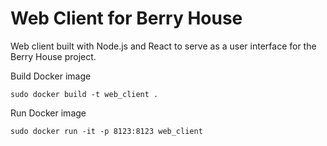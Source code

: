 # Web Client for Berry House

Web client built with Node.js and React to serve as a user interface for the Berry House project.

Build Docker image

```
sudo docker build -t web_client .
```

Run Docker image

```
sudo docker run -it -p 8123:8123 web_client
```
